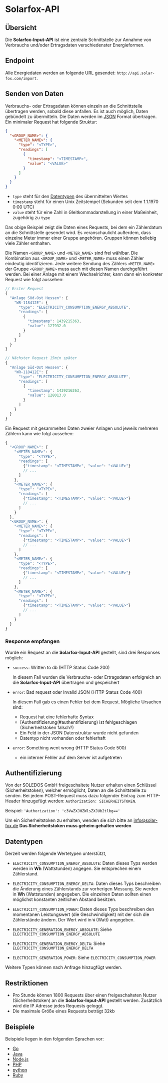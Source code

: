 # Solarfox-API

## Übersicht
Die **Solarfox-Input-API** ist eine zentrale Schnittstelle zur Annahme von
Verbrauchs und/oder Ertragsdaten verschiedenster Energieformen.

## Endpoint

Alle Energiedaten werden an folgende URL gesendet:
`http://api.solar-fox.com/import`.

## Senden von Daten

Verbrauchs- oder Ertragsdaten können einzeln an die Schnittstelle übertragen
werden, sobald diese anfallen. Es ist auch möglich, Daten gebündelt zu
übermitteln. Die Daten werden im [JSON](http://json.org) Format übertragen.
Ein minimaler Request hat folgende Struktur:

```json
{
  "<GROUP_NAME>": {
    "<METER_NAME>": {
      "type": "<TYPE>",
      "readings": [
        {
          "timestamp": "<TIMESTAMP>",
          "value": "<VALUE>"
        }
      ]
    }
  }
}
```

- `type` steht für den [Datentypen](#datentypen) des übermittelten Wertes
- `timestamp` steht für einen Unix Zeitstempel
  (Sekunden seit dem 1.1.1970 0:00 UTC)
- `value` steht für eine Zahl in Gleitkommadarstellung in einer Maßeinheit,
  zugehörig zu `type`

Das obige Beispiel zeigt die Daten eines Requests, bei dem ein Zählerdatum an
die Schnittstelle gesendet wird. Es veranschaulicht außerdem, dass einzelne
Meter immer einer Gruppe angehören. Gruppen können beliebig viele Zähler
enthalten.

Die Namen `<GROUP_NAME>` und `<METER_NAME>` sind frei wählbar. Die Kombination
aus `<GROUP_NAME>` und `<METER_NAME>` muss einen Zähler eindeutig
identifizieren. Jede weitere Sendung des Zählers `<METER_NAME>` der Gruppe
`<GROUP_NAME>` muss auch mit diesen Namen durchgeführt werden. Bei einer Anlage
mit einem Wechselrichter, kann dann ein konkreter Request wie folgt aussehen:

```js
// Erster Request
{
  "Anlage Süd-Ost Hessen": {
    "WR-118412E": {
      "type": "ELECTRICITY_CONSUMPTION_ENERGY_ABSOLUTE",
      "readings": [
        {
          "timestamp": 1439215363,
          "value": 127932.0
        }
      ]
    }
  }
}
```

```js
// Nächster Request 15min später
{
  "Anlage Süd-Ost Hessen": {
    "WR-118412E": {
      "type": "ELECTRICITY_CONSUMPTION_ENERGY_ABSOLUTE",
      "readings": [
        {
          "timestamp": 1439216263,
          "value": 128013.0
        }
      ]
    }
  }
}
```

Ein Request mit gesammelten Daten zweier Anlagen und jeweils mehreren Zählern kann wie folgt aussehen:

```js
{
  "<GROUP_NAME>": {
    "<METER_NAME>": {
      "type": "<TYPE>",
      "readings": [
        {"timestamp": "<TIMESTAMP>", "value": "<VALUE>"}
        // ...
      ]
    },
    "<METER_NAME>": {
      "type": "<TYPE>",
      "readings": [
        {"timestamp": "<TIMESTAMP>", "value": "<VALUE>"}
        // ...
      ]
    }
  },
  "<GROUP_NAME>": {
    "<METER_NAME>": {
      "type": "<TYPE>",
      "readings": [
        {"timestamp": "<TIMESTAMP>", "value": "<VALUE>"}
        // ...
      ]
    },
    "<METER_NAME>": {
      "type": "<TYPE>",
      "readings": [
        {"timestamp": "<TIMESTAMP>", "value": "<VALUE>"}
        // ...
      ]
    },
    "<METER_NAME>": {
      "type": "<TYPE>",
      "readings": [
        {"timestamp": "<TIMESTAMP>", "value": "<VALUE>"}
        // ...
      ]
    }
  }
}
```

### Response empfangen
Wurde ein Request an die **Solarfox-Input-API** gestellt, sind drei Responses
möglich:

- `success`: Written to db (HTTP Status Code 200)

   In diesem Fall wurden die Verbrauchs- oder Ertragsdaten erfolgreich an die
   **Solarfox-Input-API** übertragen und gespeichert

- `error`: Bad request oder Invalid JSON (HTTP Status Code 400)

   In diesem Fall gab es einen Fehler bei dem Request. Mögliche Ursachen sind:
   - Request hat eine fehlerhafte Syntax
   - [Authentifizierung(#authentifizierung) ist fehlgeschlagen
     (Sicherheitstoken falsch?)
   - Ein Feld in der JSON Datenstruktur wurde nicht gefunden
   - Datentyp nicht vorhanden oder fehlerhaft

- `error`: Something went wrong (HTTP Status Code 500)
   - ein interner Fehler auf dem Server ist aufgetreten

## Authentifizierung
Von der SOLEDOS GmbH freigeschaltete Nutzer erhalten einen Schlüssel
(Sicherheitstoken), welcher ermöglicht, Daten an die Schnittstelle zu senden.
Bei jedem POST-Request muss dazu folgender Eintrag zum HTTP-Header hinzugefügt
werden: `Authorization: SICHERHEITSTOKEN`.

Beispiel: `'Authorization': 'c3VwZXJHZWlsZXJUb2tlbg=='`

Um ein Sicherheitstoken zu erhalten, wenden sie sich bitte an info@solar-fox.de
**Das Sicherheitstoken muss geheim gehalten werden**

## Datentypen
Derzeit werden folgende Wertetypen unterstützt,

- `ELECTRICITY_CONSUMPTION_ENERGY_ABSOLUTE`:
  Daten dieses Typs werden werden in **Wh** (Wattstunden) angegen.
  Sie entsprechen einem Zählerstand.

- `ELECTRICITY_CONSUMPTION_ENERGY_DELTA`:
   Daten dieses Typs beschreiben die Änderung eines Zählerstands zur vorherigen
   Messung. Sie werden in **Wh** (Wattstunden) angegeben. Die einzelnen Daten
   sollten einen möglichst konstanten zeitlichen Abstand besitzen.

- `ELECTRICITY_CONSUMPTION_POWER`:
   Daten dieses Typs beschreiben den momentanen Leistungswert (die
   Geschwindigkeit) mit der sich die Zählerstände ändern. Der Wert wird in
   `W` (Watt) angegeben.

- `ELECTRICITY_GENERATION_ENERGY_ABSOLUTE`:
   Siehe `ELECTRICITY_CONSUMPTION_ENERGY_ABSOLUTE`

- `ELECTRICITY_GENERATION_ENERGY_DELTA`:
   Siehe `ELECTRICITY_CONSUMPTION_ENERGY_DELTA`

- `ELECTRICITY_GENERATION_POWER`: Siehe `ELECTRICITY_CONSUMPTION_POWER`

Weitere Typen können nach Anfrage hinzugfügt werden.

## Restriktionen
* Pro Stunde können 1800 Requests über einen freigeschalteten Nutzer
  (Sicherheitstoken) an die **Solarfox-Input-API** gestellt werden. Zusätzlich
  wird die IP Adresse jedes Requests geloggt.
* Die maximale Größe eines Requests beträgt 32kb

## Beispiele

Beispiele liegen in den folgenden Sprachen vor:

* [Go](examples/go)
* [Java](examples/java)
* [Node.js](examples/node)
* [PHP](examples/php)
* [python](examples/python)
* [Ruby](examples/ruby)
